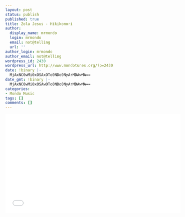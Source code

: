```yaml
---
layout: post
status: publish
published: true
title: Zola Jesus - Hikikomori
author:
  display_name: mrmondo
  login: mrmondo
  email: not@telling
  url: ''
author_login: mrmondo
author_email: not@telling
wordpress_id: 2430
wordpress_url: http://www.mondotunes.org/?p=2430
date: !binary |-
  MjAxNC0wMi0xOSAxOTo0NDo0NyArMDAwMA==
date_gmt: !binary |-
  MjAxNC0wMi0xOSAwOTo0NDo0NyArMDAwMA==
categories:
- Mondo Music
tags: []
comments: []
---
```

<iframe width="560" height="315" src="//www.youtube.com/embed/AjoY20hc4BA" frameborder="0"> </iframe>
